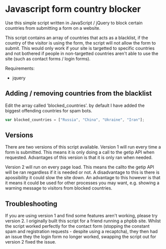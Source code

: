 # Javascript form country blocker
Use this simple script written in JavaScript / jQuery to block certain countries from submitting a form on a website.

This script contains an array of countries that acts as a blacklist, if the country of the visitor is using the form, the script will not allow the form to submit. This would only work if your site is targetted to specific countries and not bothered if people in non-targetted countries aren't able to use the site (such as contact forms / login forms).

Requirements:
* jquery

## Adding / removing countries from the blacklist
Edit the array called 'blocked_countries'. by default I have added the biggest offending countries for spam bots.

```javascript
var blocked_countries = ["Russia", "China", "Ukraine", "Iran"];
```


## Versions
There are two versions of this script available.
Version 1 will run every time a form is submitted. This means it is only doing a call to the getip API when requested. Advantages of this version is that it is only ran when needed.

Version 2 will run on every page load. This means the callto the getip API will be ran regardless if it is needed or not. A disadvantage to this is there is apossibility it could slow the site down. An advantage to this however is that it means it could be used for other processes you may want, e.g. showing a warning message to visitors from blocked countries.

## Troubleshooting
If you are using version 1 and find some features aren't working, please try version 2.
I originally built this script for a friend running a phpbb site. Whilst the script worked perfectly for the contact form (stopping the constant spam and registration requests - despite using a recaptcha), they then had an issue they the login form no longer worked, swapping the script out for version 2 fixed the issue.
